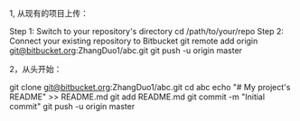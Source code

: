 1, 从现有的项目上传：

Step 1: Switch to your repository's directory
  cd /path/to/your/repo
Step 2: Connect your existing repository to Bitbucket
  git remote add origin git@bitbucket.org:ZhangDuo1/abc.git
  git push -u origin master
  
2，从头开始：

git clone git@bitbucket.org:ZhangDuo1/abc.git
cd abc
echo "# My project's README" >> README.md
git add README.md
git commit -m "Initial commit"
git push -u origin master
